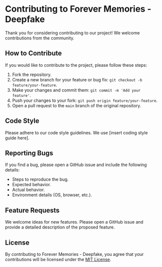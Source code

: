 # Contributing to Forever Memories - Deepfake

Thank you for considering contributing to our project! We welcome contributions from the community.

## How to Contribute

If you would like to contribute to the project, please follow these steps:

1. Fork the repository.
2. Create a new branch for your feature or bug fix: `git checkout -b feature/your-feature`.
3. Make your changes and commit them: `git commit -m 'Add your feature'`.
4. Push your changes to your fork: `git push origin feature/your-feature`.
5. Open a pull request to the `main` branch of the original repository.

## Code Style

Please adhere to our code style guidelines. We use [insert coding style guide here].

## Reporting Bugs

If you find a bug, please open a GitHub issue and include the following details:
- Steps to reproduce the bug.
- Expected behavior.
- Actual behavior.
- Environment details (OS, browser, etc.).

## Feature Requests

We welcome ideas for new features. Please open a GitHub issue and provide a detailed description of the proposed feature.

## License

By contributing to Forever Memories - Deepfake, you agree that your contributions will be licensed under the [MIT License](./LICENSE).
